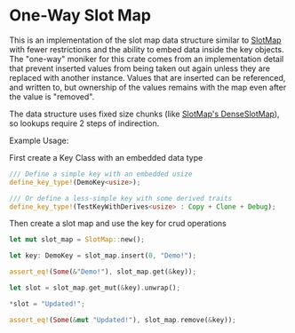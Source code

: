 

# One-Way Slot Map

This is an implementation of the slot map data structure similar to [SlotMap](https://github.com/orlp/slotmap) with fewer restrictions and the ability to embed data inside the key objects. The "one-way" moniker for this crate comes from an implementation detail that prevent inserted values from being taken out again unless they are replaced with another instance. Values that are inserted can be referenced, and written to, but ownership of the values remains with the map even after the value is "removed".

The data structure uses fixed size chunks (like [SlotMap's DenseSlotMap](https://docs.rs/slotmap/0.4.0/slotmap/dense/struct.DenseSlotMap.html)), so lookups require 2 steps of indirection.

Example Usage:

First create a Key Class with an embedded data type
```rust
/// Define a simple key with an embedded usize
define_key_type!(DemoKey<usize>);

/// Or define a less-simple key with some derived traits
define_key_type!(TestKeyWithDerives<usize> : Copy + Clone + Debug);
```

Then create a slot map and use the key for crud operations

```rust
let mut slot_map = SlotMap::new();

let key: DemoKey = slot_map.insert(0, "Demo!");

assert_eq!(Some(&"Demo!"), slot_map.get(&key));

let slot = slot_map.get_mut(&key).unwrap();

*slot = "Updated!";

assert_eq!(Some(&mut "Updated!"), slot_map.remove(&key));
```